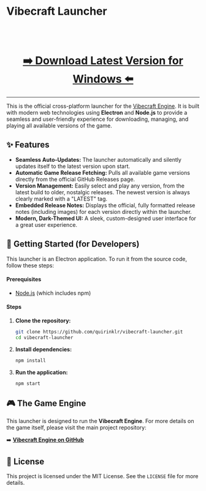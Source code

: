 # Vibecraft Launcher

<div align="center">
  <a href="https://github.com/quirinklr/vibecraft-launcher/releases/download/1.0.0/Vibecraft.Launcher.Setup.1.0.0.exe">
    <br/>
    <br/>
    <strong>
      <h1>➡️ Download Latest Version for Windows ⬅️</h1>
    </strong>
  </a>
</div>

---

This is the official cross-platform launcher for the [Vibecraft Engine](https://github.com/quirinklr/minecraft-vibe). It is built with modern web technologies using **Electron** and **Node.js** to provide a seamless and user-friendly experience for downloading, managing, and playing all available versions of the game.

## ✨ Features

*   **Seamless Auto-Updates:** The launcher automatically and silently updates itself to the latest version upon start.
*   **Automatic Game Release Fetching:** Pulls all available game versions directly from the official GitHub Releases page.
*   **Version Management:** Easily select and play any version, from the latest build to older, nostalgic releases. The newest version is always clearly marked with a "LATEST" tag.
*   **Embedded Release Notes:** Displays the official, fully formatted release notes (including images) for each version directly within the launcher.
*   **Modern, Dark-Themed UI:** A sleek, custom-designed user interface for a great user experience.

## 🚀 Getting Started (for Developers)

This launcher is an Electron application. To run it from the source code, follow these steps:

#### Prerequisites

*   [Node.js](https://nodejs.org/) (which includes npm)

#### Steps

1.  **Clone the repository:**
    ```bash
    git clone https://github.com/quirinklr/vibecraft-launcher.git
    cd vibecraft-launcher
    ```

2.  **Install dependencies:**
    ```bash
    npm install
    ```

3.  **Run the application:**
    ```bash
    npm start
    ```

## 🎮 The Game Engine

This launcher is designed to run the **Vibecraft Engine**. For more details on the game itself, please visit the main project repository:

➡️ **[Vibecraft Engine on GitHub](https://github.com/quirinklr/minecraft-vibe)**

## 📄 License

This project is licensed under the MIT License. See the `LICENSE` file for more details.